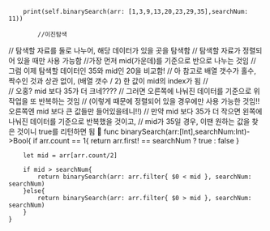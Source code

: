         print(self.binarySearch(arr: [1,3,9,13,20,23,29,35],searchNum: 11))
        
            //이진탐색
//    탐색할 자료를 둘로 나누어, 해당 데이터가 있을 곳을 탐색함
//    탐색할 자료가 정렬되어 있을 때만 사용 가능함
    //가장 먼저 mid(가운데)를 기준으로 반으로 나누는 것임
//    그럼 이제 탐색할 데이터인 35와 mid인 20을 비교함!
//    아 참고로 배열 갯수가 홀수, 짝수인 것과 상관 없이, (배열 갯수 / 2) 한 값이 mid의 index가 됨
//     
//    오홍? mid 보다 35가 더 크네????
//    그러면 오른쪽에 나눠진 데이터를 기준으로 위 작업을 또 반복하는 것임
//    (이렇게 때문에 정렬되어 있을 경우에만 사용 가능한 것임!! 오른쪽엔 mid 보다 큰 값들만 들어있을테니!!)
//    만약 mid 보다 35가 더 작으면 왼쪽에 나눠진 데이터를 기준으로 반복했을 것이고,
//    mid가 35일 경우, 이땐 원하는 값을 찾은 것이니 true를 리턴하면 됨 👀
    func binarySearch(arr:[Int],searchNum:Int)->Bool{
        if arr.count == 1{
            return arr.first! == searchNum ? true : false
        }
        
        let mid = arr[arr.count/2]
        
        if mid > searchNum{
            return binarySearch(arr: arr.filter{ $0 < mid }, searchNum: searchNum)
        }else{
            return binarySearch(arr: arr.filter{ $0 > mid }, searchNum: searchNum)
        }
    }

